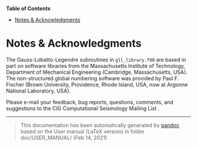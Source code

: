 **Table of Contents**

-   [Notes & Acknowledgments](#notes--acknowledgments)

Notes & Acknowledgments
=======================

The Gauss-Lobatto-Legendre subroutines in `gll_library.f90` are based in part on software libraries from the Massachusetts Institute of Technology, Department of Mechanical Engineering (Cambridge, Massachusetts, USA). The non-structured global numbering software was provided by Paul F. Fischer (Brown University, Providence, Rhode Island, USA, now at Argonne National Laboratory, USA).

Please e-mail your feedback, bug reports, questions, comments, and suggestions to the CIG Computational Seismology Mailing List .

-----
> This documentation has been automatically generated by [pandoc](http://www.pandoc.org)
> based on the User manual (LaTeX version) in folder doc/USER_MANUAL/
> (Feb 14, 2021)

